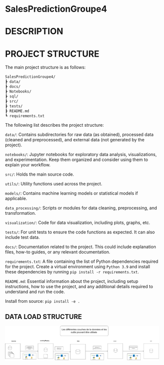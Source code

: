 # SalesPredictionGroupe4

# DESCRIPTION


# PROJECT STRUCTURE
The main project structure is as follows:

```
SalesPredictionGroupe4/
┣ data/
┣ docs/
┣ Notebooks/
┣ sql/
┣ src/
┣ tests/
┣ README.md
┗ requirements.txt
```
The following list describes the project structure:

`data/`: Contains subdirectories for raw data (as obtained), processed data (cleaned and preprocessed), and external data (not generated by the project).

`notebooks/`: Jupyter notebooks for exploratory data analysis, visualizations, and experimentation. Keep them organized and consider using them to explain your workflow.

`src/`: Holds the main source code.

`utils/`: Utility functions used across the project.

`models/`: Contains machine learning models or statistical models if applicable.

`data_processing/`: Scripts or modules for data cleaning, preprocessing, and transformation.

`visualization/`: Code for data visualization, including plots, graphs, etc.

`tests/`: For unit tests to ensure the code functions as expected. It can also include test data.

`docs/`: Documentation related to the project. This could include explanation files, how-to guides, or any relevant documentation.

`requirements.txt`: A file containing the list of Python dependencies required for the project. Create a virtual environment using `Python 3.9` and install these dependencies by running `pip install -r requirements.txt`.

`README.md`: Essential information about the project, including setup instructions, how to use the project, and any additional details required to understand and run the code.

Install from source: `pip install -e .`

## DATA LOAD STRUCTURE

![Data load structure](docs/architedctureData.jpg)

